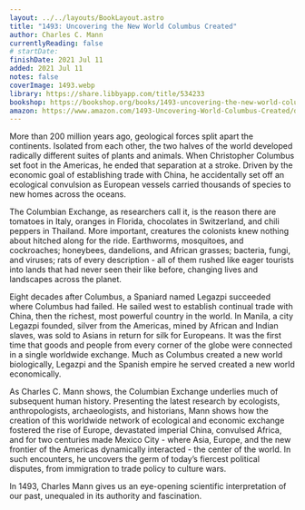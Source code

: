 ```yaml
---
layout: ../../layouts/BookLayout.astro
title: "1493: Uncovering the New World Columbus Created"
author: Charles C. Mann
currentlyReading: false
# startDate: 
finishDate: 2021 Jul 11
added: 2021 Jul 11
notes: false
coverImage: 1493.webp
library: https://share.libbyapp.com/title/534233
bookshop: https://bookshop.org/books/1493-uncovering-the-new-world-columbus-created/9780307278241
amazon: https://www.amazon.com/1493-Uncovering-World-Columbus-Created/dp/0307278247/
---
```


More than 200 million years ago, geological forces split apart the continents. Isolated from each other, the two halves of the world developed radically different suites of plants and animals. When Christopher Columbus set foot in the Americas, he ended that separation at a stroke. Driven by the economic goal of establishing trade with China, he accidentally set off an ecological convulsion as European vessels carried thousands of species to new homes across the oceans.

The Columbian Exchange, as researchers call it, is the reason there are tomatoes in Italy, oranges in Florida, chocolates in Switzerland, and chili peppers in Thailand. More important, creatures the colonists knew nothing about hitched along for the ride. Earthworms, mosquitoes, and cockroaches; honeybees, dandelions, and African grasses; bacteria, fungi, and viruses; rats of every description - all of them rushed like eager tourists into lands that had never seen their like before, changing lives and landscapes across the planet.

Eight decades after Columbus, a Spaniard named Legazpi succeeded where Columbus had failed. He sailed west to establish continual trade with China, then the richest, most powerful country in the world. In Manila, a city Legazpi founded, silver from the Americas, mined by African and Indian slaves, was sold to Asians in return for silk for Europeans. It was the first time that goods and people from every corner of the globe were connected in a single worldwide exchange. Much as Columbus created a new world biologically, Legazpi and the Spanish empire he served created a new world economically.

As Charles C. Mann shows, the Columbian Exchange underlies much of subsequent human history. Presenting the latest research by ecologists, anthropologists, archaeologists, and historians, Mann shows how the creation of this worldwide network of ecological and economic exchange fostered the rise of Europe, devastated imperial China, convulsed Africa, and for two centuries made Mexico City - where Asia, Europe, and the new frontier of the Americas dynamically interacted - the center of the world. In such encounters, he uncovers the germ of today’s fiercest political disputes, from immigration to trade policy to culture wars.

In 1493, Charles Mann gives us an eye-opening scientific interpretation of our past, unequaled in its authority and fascination.
